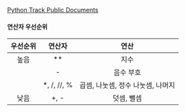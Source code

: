 [Python Track Public Documents](https://married-spot-253.notion.site/5fef18bbcd4b467fb8c7ed819250e1e8?v=5c2082730c34488f940bcbd8be0db1b9&p=59a8aa6559e74b418bc48897e8701645&pm=s)

#### 연산자 우선순위
| 우선순위 | 연산자         | 연산                   |
|:----:|:-----------:|:--------------------:|
| 높음   | **          | 지수                   |
|      | -           | 음수 부호                |
|      | *, /, //, % | 곱셈, 나눗셈, 정수 나눗셈, 나머지 |
| 낮음   | +, -        | 덧셈, 뺄셈               |

